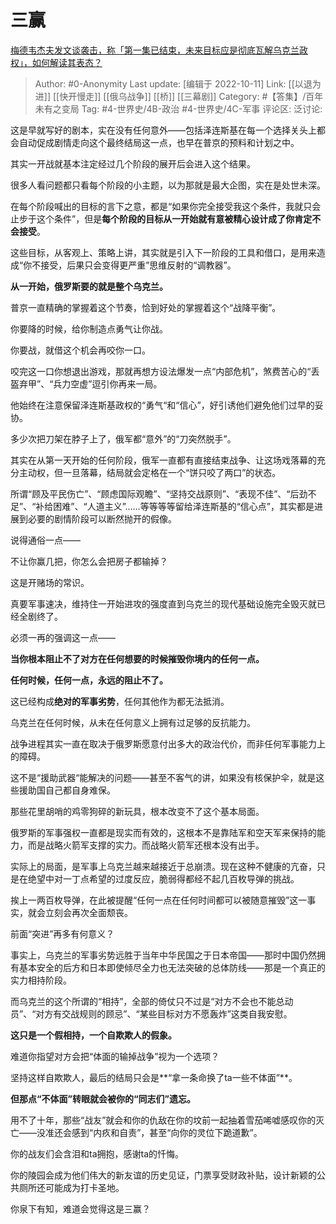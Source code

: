 # 三赢
[梅德韦杰夫发文谈袭击，称「第一集已结束，未来目标应是彻底瓦解乌克兰政权」，如何解读其表态？](https://www.zhihu.com/question/558545973/answer/2710273418)

> Author: #0-Anonymity
> Last update: [编辑于 2022-10-11]
> Link: [[以退为进]] [[快开慢走]] [[俄乌战争]] [[桥]] [[三幕剧]]
> Category: #【答集】/百年未有之变局
> Tag: #4-世界史/4B-政治 #4-世界史/4C-军事
> 评论区:
> 泛讨论:

这是早就写好的剧本，实在没有任何意外——包括泽连斯基在每一个选择关头上都会自动促成剧情走向这个最终结局这一点，也早在普京的预料和计划之中。

其实一开战就基本注定经过几个阶段的展开后会进入这个结果。

很多人看问题都只看每个阶段的小主题，以为那就是最大企图，实在是处世未深。

在每个阶段喊出的目标的言下之意，都是“如果你完全接受我这个条件，我就只会止步于这个条件”，但是**每个阶段的目标从一开始就有意被精心设计成了你肯定不会接受**。

这些目标，从客观上、策略上讲，其实就是引入下一阶段的工具和借口，是用来造成“你不接受，后果只会变得更严重”思维反射的“调教器”。

**从一开始，俄罗斯要的就是整个乌克兰。**

普京一直精确的掌握着这个节奏，恰到好处的掌握着这个“战降平衡”。

你要降的时候，给你制造点勇气让你战。

你要战，就借这个机会再咬你一口。

咬完这一口你想退出游戏，那就再想方设法爆发一点“内部危机”，煞费苦心的“丢盔弃甲”、“兵力空虚”逗引你再来一局。

他始终在注意保留泽连斯基政权的“勇气“和“信心”，好引诱他们避免他们过早的妥协。

多少次把刀架在脖子上了，俄军都“意外”的“刀突然脱手”。

其实在从第一天开始的任何阶段，俄军一直都有直接结束战争、让这场戏落幕的充分主动权，但一旦落幕，结局就会定格在一个“饼只咬了两口”的状态。

所谓“顾及平民伤亡”、“顾虑国际观瞻”、“坚持交战原则”、“表现不佳”、“后劲不足”、“补给困难”、“人道主义”……等等等等留给泽连斯基的“信心点”，其实都是进展到必要的剧情阶段可以断然抛开的假像。

说得通俗一点——

不让你赢几把，你怎么会把房子都输掉？

这是开赌场的常识。

真要军事速决，维持住一开始进攻的强度直到乌克兰的现代基础设施完全毁灭就已经全剧终了。

必须一再的强调这一点——

**当你根本阻止不了对方在任何想要的时候摧毁你境内的任何一点。**

**任何时候，任何一点，永远的阻止不了。**

这已经构成**绝对的军事劣势**，任何其他作为都无法抵消。

乌克兰在任何时候，从未在任何意义上拥有过足够的反抗能力。

战争进程其实一直在取决于俄罗斯愿意付出多大的政治代价，而非任何军事能力上的障碍。

这不是“援助武器“能解决的问题——甚至不客气的讲，如果没有核保护伞，就是这些援助国自己都自身难保。

那些花里胡哨的鸡零狗碎的新玩具，根本改变不了这个基本局面。

俄罗斯的军事强权一直都是现实而有效的，这根本不是靠陆军和空天军来保持的能力，而是战略火箭军支撑的实力。而战略火箭军还根本没有出手。

实际上的局面，是军事上乌克兰越来越接近于总崩溃。现在这种不健康的亢奋，只是在绝望中对一丁点希望的过度反应，脆弱得都经不起几百枚导弹的挑战。

挨上一两百枚导弹，在此被提醒“任何一点在任何时间都可以被随意摧毁”这一事实，就会立刻会再次全面颓丧。

前面“突进”再多有何意义？

事实上，乌克兰的军事劣势远胜于当年中华民国之于日本帝国——那时中国仍然拥有基本安全的后方和日本即使倾尽全力也无法突破的总体防线——那是一个真正的实力相持阶段。

而乌克兰的这个所谓的“相持”，全部的倚仗只不过是“对方不会也不能总动员”、“对方有交战规则的顾忌”、“某些目标对方不愿轰炸”这类自我安慰。

**这只是一个假相持，一个自欺欺人的假象。**

难道你指望对方会把“体面的输掉战争”视为一个选项？

坚持这样自欺欺人，最后的结局只会是**“拿一条命换了ta一些不体面”**。

**但那点“不体面”转眼就会被你的“同志们”遗忘。**

用不了十年，那些“战友”就会和你的仇敌在你的坟前一起抽着雪茄唏嘘感叹你的灭亡——没准还会感到“内疚和自责”，甚至“向你的灵位下跪道歉”。

你的战友们会含泪和ta拥抱，感谢ta的忏悔。

你的陵园会成为他们伟大的新友谊的历史见证，门票享受财政补贴，设计新颖的公共厕所还可能成为打卡圣地。

你泉下有知，难道会觉得这是三赢？
